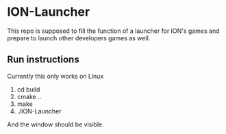 # ION-Launcher
This repo is supposed to fill the function of a launcher for ION's games and prepare to launch other developers games as well.

## Run instructions
Currently this only works on Linux

1. cd build
2. cmake ..
3. make
4.  ./ION-Launcher

And the window should be visible.